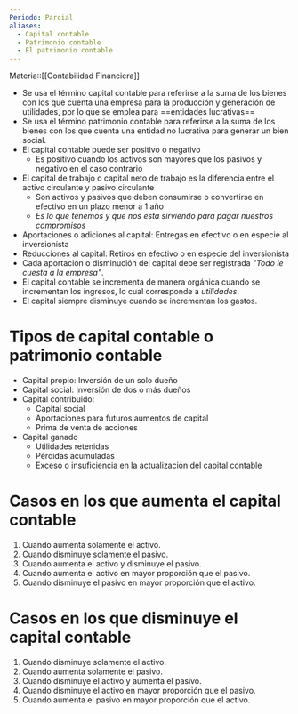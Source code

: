 ```yaml
---
Periodo: Parcial
aliases:
  - Capital contable
  - Patrimonio contable
  - El patrimonio contable
---
```

Materia::[[Contabilidad Financiera]]
- Se usa el término capital contable para referirse a la suma de los bienes con los que cuenta una empresa para la producción y generación de utilidades, por lo que se emplea para ==entidades lucrativas==
- Se usa el término patrimonio contable para referirse a la suma de los bienes con los que cuenta una entidad no lucrativa para generar un bien social.
- El capital contable puede ser positivo o negativo 
	- Es positivo cuando los activos son mayores que los pasivos y negativo en el caso contrario
- El capital de trabajo o capital neto de trabajo es la diferencia entre el activo circulante y pasivo circulante 
	- Son activos y pasivos que deben consumirse o convertirse en efectivo en un plazo menor a 1 año 
	- *Es lo que tenemos y que nos esta sirviendo para pagar nuestros compromisos*
- Aportaciones o adiciones al capital: Entregas en efectivo o en especie al inversionista 
- Reducciones al capital: Retiros en efectivo o en especie del inversionista 
- Cada aportación o disminución del capital debe ser registrada *"Todo le cuesta a la empresa"*. 
- El capital contable se incrementa de manera orgánica cuando se incrementan los ingresos, lo cual corresponde a *utilidades*. 
- El capital siempre disminuye cuando se incrementan los gastos. 
# Tipos de capital contable o patrimonio contable 
- Capital propio: Inversión de un solo dueño 
- Capital social: Inversión de dos o más dueños 
- Capital contribuido:
	- Capital social 
	- Aportaciones para futuros aumentos de capital 
	- Prima de venta de acciones 
- Capital ganado 
	- Utilidades retenidas 
	- Pérdidas acumuladas 
	- Exceso o insuficiencia en la actualización del capital contable 
# Casos en los que aumenta el capital contable 
1. Cuando aumenta solamente el activo. 
2. Cuando disminuye solamente el pasivo. 
3. Cuando aumenta el activo y disminuye el pasivo. 
4. Cuando aumenta el activo en mayor proporción que el pasivo. 
5. Cuando disminuye el pasivo en mayor proporción que el activo. 
# Casos en los que disminuye el capital contable
1. Cuando disminuye solamente el activo. 
2. Cuando aumenta solamente el pasivo. 
3. Cuando disminuye el activo y aumenta el pasivo. 
4. Cuando disminuye el activo en mayor proporción que el pasivo. 
5. Cuando aumenta el pasivo en mayor proporción que el activo.